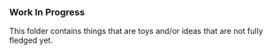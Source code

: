 ### Work In Progress

This folder contains things that are toys and/or ideas that are not fully fledged yet.
